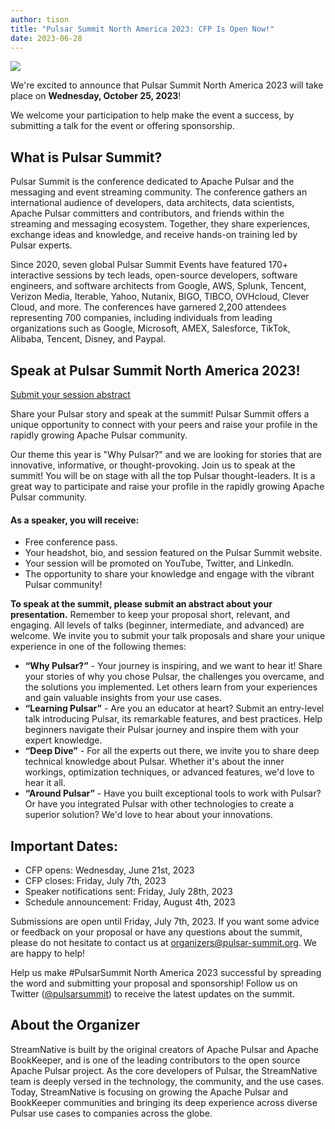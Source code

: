 ```yaml
---
author: tison
title: "Pulsar Summit North America 2023: CFP Is Open Now!"
date: 2023-06-28
---
```


![](/img/pulsar-summit-north-america-2023-top-image.png)

We're excited to announce that Pulsar Summit North America 2023 will take place on **Wednesday, October 25, 2023**!

We welcome your participation to help make the event a success, by submitting a talk for the event or offering sponsorship.

<!--truncate-->

## What is Pulsar Summit?

Pulsar Summit is the conference dedicated to Apache Pulsar and the messaging and event streaming community. The conference gathers an international audience of developers, data architects, data scientists, Apache Pulsar committers and contributors, and friends within the streaming and messaging ecosystem. Together, they share experiences, exchange ideas and knowledge, and receive hands-on training led by Pulsar experts.

Since 2020, seven global Pulsar Summit Events have featured 170+ interactive sessions by tech leads, open-source developers, software engineers, and software architects from Google, AWS, Splunk, Tencent, Verizon Media, Iterable, Yahoo, Nutanix, BIGO, TIBCO, OVHcloud, Clever Cloud, and more. The conferences have garnered 2,200 attendees representing 700 companies, including individuals from leading organizations such as Google, Microsoft, AMEX, Salesforce, TikTok, Alibaba, Tencent, Disney, and Paypal.

## Speak at Pulsar Summit North America 2023!

[Submit your session abstract](https://sessionize.com/pulsar-summit-north-america-2023)

Share your Pulsar story and speak at the summit! Pulsar Summit offers a unique opportunity to connect with your peers and raise your profile in the rapidly growing Apache Pulsar community.

Our theme this year is "Why Pulsar?" and we are looking for stories that are innovative, informative, or thought-provoking. Join us to speak at the summit! You will be on stage with all the top Pulsar thought-leaders. It is a great way to participate and raise your profile in the rapidly growing Apache Pulsar community.

#### As a speaker, you will receive:

* Free conference pass.
* Your headshot, bio, and session featured on the Pulsar Summit website.
* Your session will be promoted on YouTube, Twitter, and LinkedIn.
* The opportunity to share your knowledge and engage with the vibrant Pulsar community!

**To speak at the summit, please submit an abstract about your presentation.** Remember to keep your proposal short, relevant, and engaging. All levels of talks (beginner, intermediate, and advanced) are welcome. We invite you to submit your talk proposals and share your unique experience in one of the following themes:

* **“Why Pulsar?”** - Your journey is inspiring, and we want to hear it! Share your stories of why you chose Pulsar, the challenges you overcame, and the solutions you implemented. Let others learn from your experiences and gain valuable insights from your use cases.
* **“Learning Pulsar”** - Are you an educator at heart? Submit an entry-level talk introducing Pulsar, its remarkable features, and best practices. Help beginners navigate their Pulsar journey and inspire them with your expert knowledge.
* **“Deep Dive”** - For all the experts out there, we invite you to share deep technical knowledge about Pulsar. Whether it's about the inner workings, optimization techniques, or advanced features, we'd love to hear it all.
* **“Around Pulsar”** - Have you built exceptional tools to work with Pulsar? Or have you integrated Pulsar with other technologies to create a superior solution? We'd love to hear about your innovations.

## Important Dates:

* CFP opens: Wednesday, June 21st, 2023
* CFP closes: Friday, July 7th, 2023
* Speaker notifications sent: Friday, July 28th, 2023
* Schedule announcement: Friday, August 4th, 2023

Submissions are open until Friday, July 7th, 2023. If you want some advice or feedback on your proposal or have any questions about the summit, please do not hesitate to contact us at organizers@pulsar-summit.org. We are happy to help!

Help us make #PulsarSummit North America 2023 successful by spreading the word and submitting your proposal and sponsorship! Follow us on Twitter ([@pulsarsummit](https://twitter.com/PulsarSummit)) to receive the latest updates on the summit.

## About the Organizer

StreamNative is built by the original creators of Apache Pulsar and Apache BookKeeper, and is one of the leading contributors to the open source Apache Pulsar project. As the core developers of Pulsar, the StreamNative team is deeply versed in the technology, the community, and the use cases. Today, StreamNative is focusing on growing the Apache Pulsar and BookKeeper communities and bringing its deep experience across diverse Pulsar use cases to companies across the globe.
